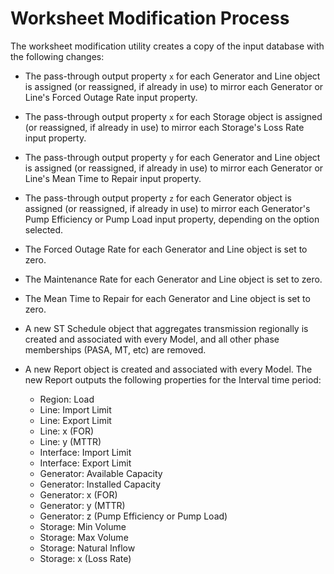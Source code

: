 # Worksheet Modification Process

The worksheet modification utility creates a copy of the input database with
the following changes:

 - The pass-through output property `x` for each Generator and Line object
   is assigned (or reassigned, if already in use) to mirror each Generator or
   Line's Forced Outage Rate input property.

 - The pass-through output property `x` for each Storage object
   is assigned (or reassigned, if already in use) to mirror each Storage's
   Loss Rate input property.

 - The pass-through output property `y` for each Generator and Line object
   is assigned (or reassigned, if already in use) to mirror each Generator or
   Line's Mean Time to Repair input property.

 - The pass-through output property `z` for each Generator object
   is assigned (or reassigned, if already in use) to mirror each Generator's
   Pump Efficiency or Pump Load input property, depending on the option selected.

- The Forced Outage Rate for each Generator and Line object is set to zero.

- The Maintenance Rate for each Generator and Line object is set to zero.

- The Mean Time to Repair for each Generator and Line object is set to zero.

- A new ST Schedule object that aggregates transmission regionally is created
  and associated with every Model, and all other phase memberships (PASA, MT,
  etc) are removed.

- A new Report object is created and associated with every Model.
  The new Report outputs the following properties for the Interval time period:

    - Region: Load
    - Line: Import Limit
    - Line: Export Limit
    - Line: x (FOR)
    - Line: y (MTTR)
    - Interface: Import Limit
    - Interface: Export Limit
    - Generator: Available Capacity
    - Generator: Installed Capacity
    - Generator: x (FOR)
    - Generator: y (MTTR)
    - Generator: z (Pump Efficiency or Pump Load)
    - Storage: Min Volume
    - Storage: Max Volume
    - Storage: Natural Inflow
    - Storage: x (Loss Rate)

